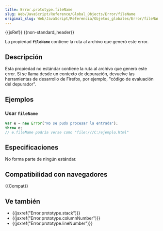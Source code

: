 ```yaml
---
title: Error.prototype.fileName
slug: Web/JavaScript/Reference/Global_Objects/Error/fileName
original_slug: Web/JavaScript/Referencia/Objetos_globales/Error/fileName
---
```


{{jsRef}} {{non-standard_header}}

La propiedad **`fileName`** contiene la ruta al archivo que generó este error.

## Descripción

Esta propiedad no estándar contiene la ruta al archivo que generó este error. Si se llama desde un contexto de depuración, devuelve las herramientas de desarrollo de Firefox, por ejemplo, "código de evaluación del depurador".

## Ejemplos

### Usar `fileName`

```js
var e = new Error("No se pudo procesar la entrada");
throw e;
// e.fileName podría verse como "file:///C:/ejemplo.html"
```

## Especificaciones

No forma parte de ningún estándar.

## Compatibilidad con navegadores

{{Compat}}

## Ve también

- {{jsxref("Error.prototype.stack")}}
- {{jsxref("Error.prototype.columnNumber")}}
- {{jsxref("Error.prototype.lineNumber")}}
